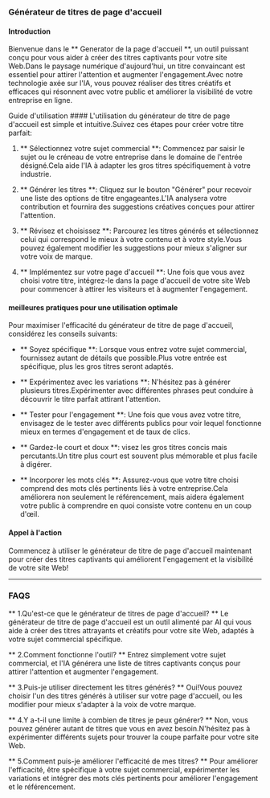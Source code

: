 ### Générateur de titres de page d'accueil

#### Introduction
Bienvenue dans le ** Generator de la page d'accueil **, un outil puissant conçu pour vous aider à créer des titres captivants pour votre site Web.Dans le paysage numérique d'aujourd'hui, un titre convaincant est essentiel pour attirer l'attention et augmenter l'engagement.Avec notre technologie axée sur l'IA, vous pouvez réaliser des titres créatifs et efficaces qui résonnent avec votre public et améliorer la visibilité de votre entreprise en ligne.

Guide d'utilisation ####
L'utilisation du générateur de titre de page d'accueil est simple et intuitive.Suivez ces étapes pour créer votre titre parfait:

1. ** Sélectionnez votre sujet commercial **: Commencez par saisir le sujet ou le créneau de votre entreprise dans le domaine de l'entrée désigné.Cela aide l'IA à adapter les gros titres spécifiquement à votre industrie.

2. ** Générer les titres **: Cliquez sur le bouton "Générer" pour recevoir une liste des options de titre engageantes.L'IA analysera votre contribution et fournira des suggestions créatives conçues pour attirer l'attention.

3. ** Révisez et choisissez **: Parcourez les titres générés et sélectionnez celui qui correspond le mieux à votre contenu et à votre style.Vous pouvez également modifier les suggestions pour mieux s'aligner sur votre voix de marque.

4. ** Implémentez sur votre page d'accueil **: Une fois que vous avez choisi votre titre, intégrez-le dans la page d'accueil de votre site Web pour commencer à attirer les visiteurs et à augmenter l'engagement.

#### meilleures pratiques pour une utilisation optimale
Pour maximiser l'efficacité du générateur de titre de page d'accueil, considérez les conseils suivants:

- ** Soyez spécifique **: Lorsque vous entrez votre sujet commercial, fournissez autant de détails que possible.Plus votre entrée est spécifique, plus les gros titres seront adaptés.

- ** Expérimentez avec les variations **: N'hésitez pas à générer plusieurs titres.Expérimenter avec différentes phrases peut conduire à découvrir le titre parfait attirant l'attention.

- ** Tester pour l'engagement **: Une fois que vous avez votre titre, envisagez de le tester avec différents publics pour voir lequel fonctionne mieux en termes d'engagement et de taux de clics.

- ** Gardez-le court et doux **: visez les gros titres concis mais percutants.Un titre plus court est souvent plus mémorable et plus facile à digérer.

- ** Incorporer les mots clés **: Assurez-vous que votre titre choisi comprend des mots clés pertinents liés à votre entreprise.Cela améliorera non seulement le référencement, mais aidera également votre public à comprendre en quoi consiste votre contenu en un coup d'œil.

#### Appel à l'action
Commencez à utiliser le générateur de titre de page d'accueil maintenant pour créer des titres captivants qui améliorent l'engagement et la visibilité de votre site Web!

---

### FAQS

** 1.Qu'est-ce que le générateur de titres de page d'accueil? **
Le générateur de titre de page d'accueil est un outil alimenté par AI qui vous aide à créer des titres attrayants et créatifs pour votre site Web, adaptés à votre sujet commercial spécifique.

** 2.Comment fonctionne l'outil? **
Entrez simplement votre sujet commercial, et l'IA générera une liste de titres captivants conçus pour attirer l'attention et augmenter l'engagement.

** 3.Puis-je utiliser directement les titres générés? **
Oui!Vous pouvez choisir l'un des titres générés à utiliser sur votre page d'accueil, ou les modifier pour mieux s'adapter à la voix de votre marque.

** 4.Y a-t-il une limite à combien de titres je peux générer? **
Non, vous pouvez générer autant de titres que vous en avez besoin.N'hésitez pas à expérimenter différents sujets pour trouver la coupe parfaite pour votre site Web.

** 5.Comment puis-je améliorer l'efficacité de mes titres? **
Pour améliorer l'efficacité, être spécifique à votre sujet commercial, expérimenter les variations et intégrer des mots clés pertinents pour améliorer l'engagement et le référencement.